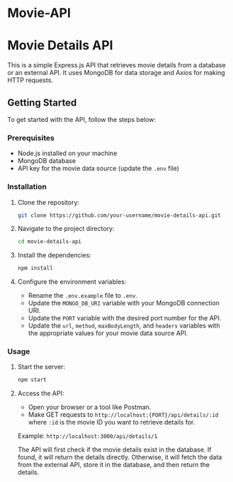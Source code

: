 # Movie-API


# Movie Details API

This is a simple Express.js API that retrieves movie details from a database or an external API. It uses MongoDB for data storage and Axios for making HTTP requests.

## Getting Started

To get started with the API, follow the steps below:

### Prerequisites

- Node.js installed on your machine
- MongoDB database
- API key for the movie data source (update the `.env` file)

### Installation

1. Clone the repository:

   ```bash
   git clone https://github.com/your-username/movie-details-api.git
   ```

2. Navigate to the project directory:

   ```bash
   cd movie-details-api
   ```

3. Install the dependencies:

   ```bash
   npm install
   ```

4. Configure the environment variables:

   - Rename the `.env.example` file to `.env`.
   - Update the `MONGO_DB_URI` variable with your MongoDB connection URI.
   - Update the `PORT` variable with the desired port number for the API.
   - Update the `url`, `method`, `maxBodyLength`, and `headers` variables with the appropriate values for your movie data source API.

### Usage

1. Start the server:

   ```bash
   npm start
   ```

2. Access the API:

   - Open your browser or a tool like Postman.
   - Make GET requests to `http://localhost:{PORT}/api/details/:id` where `:id` is the movie ID you want to retrieve details for.

   Example: `http://localhost:3000/api/details/1`

   The API will first check if the movie details exist in the database. If found, it will return the details directly. Otherwise, it will fetch the data from the external API, store it in the database, and then return the details.
